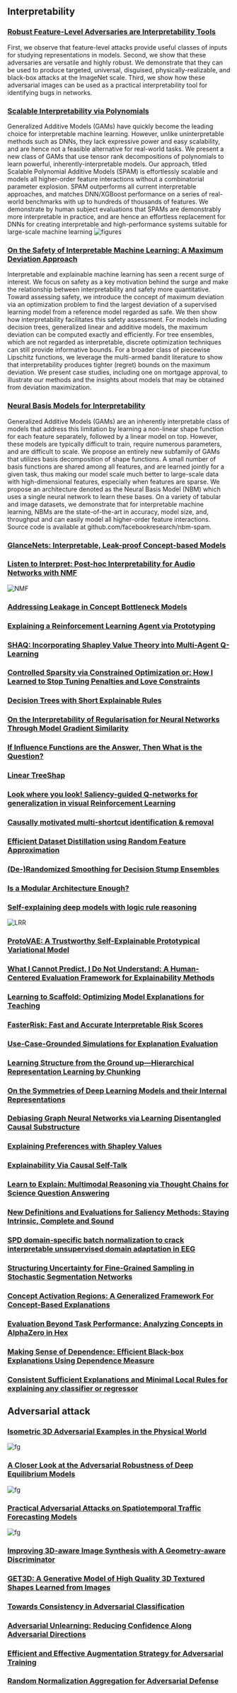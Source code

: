 ## Interpretability

### [Robust Feature-Level Adversaries are Interpretability Tools](https://openreview.net/pdf?id=lQ--doSB2o)
First, we observe that
feature-level attacks provide useful classes of inputs for studying representations
in models. Second, we show that these adversaries are versatile and highly robust.
We demonstrate that they can be used to produce targeted, universal, disguised,
physically-realizable, and black-box attacks at the ImageNet scale. Third, we show
how these adversarial images can be used as a practical interpretability tool for
identifying bugs in networks. 

### [Scalable Interpretability via Polynomials](https://openreview.net/pdf?id=TwuColwZAVj)
Generalized Additive Models (GAMs) have quickly become the leading choice for
interpretable machine learning. However, unlike uninterpretable methods such as
DNNs, they lack expressive power and easy scalability, and are hence not a feasible
alternative for real-world tasks. We present a new class of GAMs that use tensor
rank decompositions of polynomials to learn powerful, inherently-interpretable
models. Our approach, titled Scalable Polynomial Additive Models (SPAM) is
effortlessly scalable and models all higher-order feature interactions without a
combinatorial parameter explosion. SPAM outperforms all current interpretable
approaches, and matches DNN/XGBoost performance on a series of real-world
benchmarks with up to hundreds of thousands of features. We demonstrate by
human subject evaluations that SPAMs are demonstrably more interpretable in practice, and are hence an effortless replacement for DNNs for creating interpretable
and high-performance systems suitable for large-scale machine learning
![figures](figures/SPAM.png)

### [On the Safety of Interpretable Machine Learning: A Maximum Deviation Approach](https://openreview.net/pdf?id=WPXRVQaP9Oq)
Interpretable and explainable machine learning has seen a recent surge of interest.
We focus on safety as a key motivation behind the surge and make the relationship
between interpretability and safety more quantitative. Toward assessing safety,
we introduce the concept of maximum deviation via an optimization problem
to find the largest deviation of a supervised learning model from a reference
model regarded as safe. We then show how interpretability facilitates this safety
assessment. For models including decision trees, generalized linear and additive
models, the maximum deviation can be computed exactly and efficiently. For
tree ensembles, which are not regarded as interpretable, discrete optimization
techniques can still provide informative bounds. For a broader class of piecewise
Lipschitz functions, we leverage the multi-armed bandit literature to show that
interpretability produces tighter (regret) bounds on the maximum deviation. We
present case studies, including one on mortgage approval, to illustrate our methods
and the insights about models that may be obtained from deviation maximization.

### [Neural Basis Models for Interpretability](https://openreview.net/pdf?id=fpfDusqKZF)
Generalized Additive Models (GAMs) are
an inherently interpretable class of models that address this limitation by learning a
non-linear shape function for each feature separately, followed by a linear model
on top. However, these models are typically difficult to train, require numerous
parameters, and are difficult to scale. We propose an entirely new subfamily of
GAMs that utilizes basis decomposition of shape functions. A small number of basis functions are shared among all features, and are learned jointly for a given task,
thus making our model scale much better to large-scale data with high-dimensional
features, especially when features are sparse. We propose an architecture denoted
as the Neural Basis Model (NBM) which uses a single neural network to learn
these bases. On a variety of tabular and image datasets, we demonstrate that for
interpretable machine learning, NBMs are the state-of-the-art in accuracy, model
size, and, throughput and can easily model all higher-order feature interactions.
Source code is available at github.com/facebookresearch/nbm-spam.

### [GlanceNets: Interpretable, Leak-proof Concept-based Models](https://openreview.net/pdf?id=J7zY9j75GoG)

### [Listen to Interpret: Post-hoc Interpretability for Audio Networks with NMF](https://openreview.net/pdf?id=FhuM-kk8Pbk)

![NMF](figures/audio-NMF.png)

### [Addressing Leakage in Concept Bottleneck Models](https://openreview.net/pdf?id=tglniD_fn9)

### [Explaining a Reinforcement Learning Agent via Prototyping](https://openreview.net/pdf?id=nyBJcnhjAoy)

### [SHAQ: Incorporating Shapley Value Theory into Multi-Agent Q-Learning](https://openreview.net/pdf?id=BjGawodFnOy)

### [Controlled Sparsity via Constrained Optimization or: How I Learned to Stop Tuning Penalties and Love Constraints](https://openreview.net/pdf?id=XUvSYc6TqDF)

### [Decision Trees with Short Explainable Rules](https://openreview.net/pdf?id=Lp-QFq2QRXA)

### [On the Interpretability of Regularisation for Neural Networks Through Model Gradient Similarity](https://openreview.net/pdf?id=eXggxYNbQi)

### [If Influence Functions are the Answer, Then What is the Question?](https://openreview.net/pdf?id=hzbguA9zMJ)

### [Linear TreeShap](https://openreview.net/pdf?id=OzbkiUo24g)

### [Look where you look! Saliency-guided Q-networks for generalization in visual Reinforcement Learning](https://openreview.net/pdf?id=-_I3i2orAV)

### [Causally motivated multi-shortcut identification & removal](https://openreview.net/pdf?id=-ZQOx6yaVa-)

### [Efficient Dataset Distillation using Random Feature Approximation](https://openreview.net/pdf?id=h8Bd7Gm3muB)

### [(De-)Randomized Smoothing for Decision Stump Ensembles](https://openreview.net/pdf?id=IbBHnPyjkco)

### [Is a Modular Architecture Enough?](https://openreview.net/pdf?id=3-3XMModtrx)

### [Self-explaining deep models with logic rule reasoning](https://openreview.net/pdf?id=8SY8ete3zu)

![LRR](figures/SEDMLRR.png)

### [ProtoVAE: A Trustworthy Self-Explainable Prototypical Variational Model](https://openreview.net/pdf?id=L8pZq2eRWvX)

### [What I Cannot Predict, I Do Not Understand: A Human-Centered Evaluation Framework for Explainability Methods](https://openreview.net/pdf?id=59pMU2xFxG)

### [Learning to Scaffold: Optimizing Model Explanations for Teaching](https://openreview.net/pdf?id=V5rlSPsHpkf)

### [FasterRisk: Fast and Accurate Interpretable Risk Scores](https://openreview.net/pdf?id=xTYL1J6Xt-z)

### [Use-Case-Grounded Simulations for Explanation Evaluation](https://openreview.net/pdf?id=48Js-sP8wnv)

### [Learning Structure from the Ground up—Hierarchical Representation Learning by Chunking](https://openreview.net/pdf?id=LceHl9wKmoQ)

### [On the Symmetries of Deep Learning Models and their Internal Representations](https://openreview.net/pdf?id=8qugS9JqAxD)

### [Debiasing Graph Neural Networks via Learning Disentangled Causal Substructure](https://openreview.net/pdf?id=ex60CCi5GS)

### [Explaining Preferences with Shapley Values](https://openreview.net/pdf?id=-me36V0os8P)

### [Explainability Via Causal Self-Talk](https://openreview.net/pdf?id=bk8vkdQfBS)

### [Learn to Explain: Multimodal Reasoning via Thought Chains for Science Question Answering](https://openreview.net/pdf?id=HjwK-Tc_Bc)

### [New Definitions and Evaluations for Saliency Methods: Staying Intrinsic, Complete and Sound](https://openreview.net/pdf?id=opw858PBJl6)

### [SPD domain-specific batch normalization to crack interpretable unsupervised domain adaptation in EEG](https://openreview.net/pdf?id=pp7onaiM4VB)

### [Structuring Uncertainty for Fine-Grained Sampling in Stochastic Segmentation Networks](https://openreview.net/pdf?id=odOQU9PYrkD)

### [Concept Activation Regions: A Generalized Framework For Concept-Based Explanations](https://openreview.net/pdf?id=8AB7AXaLIX5)

### [Evaluation Beyond Task Performance: Analyzing Concepts in AlphaZero in Hex](https://openreview.net/pdf?id=dwKwB2Cd-Km)

### [Making Sense of Dependence: Efficient Black-box Explanations Using Dependence Measure](https://openreview.net/pdf?id=Vt3_mJNrjt)

### [Consistent Sufficient Explanations and Minimal Local Rules for explaining any classifier or regressor](https://openreview.net/pdf?id=kHNKDNLVp1E)

## Adversarial attack

### [Isometric 3D Adversarial Examples in the Physical World](https://openreview.net/pdf?id=HOG-G4arLnU)

![fg](figures/e-iso.png)

### [A Closer Look at the Adversarial Robustness of Deep Equilibrium Models](https://openreview.net/pdf?id=_WHs1ruFKTD)

![fg](figures/AdversarialRobustnessDEM.png)

### [Practical Adversarial Attacks on Spatiotemporal Traffic Forecasting Models](https://openreview.net/pdf?id=lTKXh991Ayv)

![fg](figures/paastfm.png)

### [Improving 3D-aware Image Synthesis with A Geometry-aware Discriminator](https://openreview.net/pdf?id=QRp6viwPRaX)

### [GET3D: A Generative Model of High Quality 3D Textured Shapes Learned from Images](https://openreview.net/pdf?id=GAUwreODU5L)

### [Towards Consistency in Adversarial Classification](https://openreview.net/pdf?id=2_AZxVpFlGP)

### [Adversarial Unlearning: Reducing Confidence Along Adversarial Directions](https://openreview.net/pdf?id=cJ006qBE8Uv)

### [Efficient and Effective Augmentation Strategy for Adversarial Training](https://openreview.net/pdf?id=ODkBI1d3phW)

### [Random Normalization Aggregation for Adversarial Defense](https://openreview.net/pdf?id=K4W92FUXSF9)
